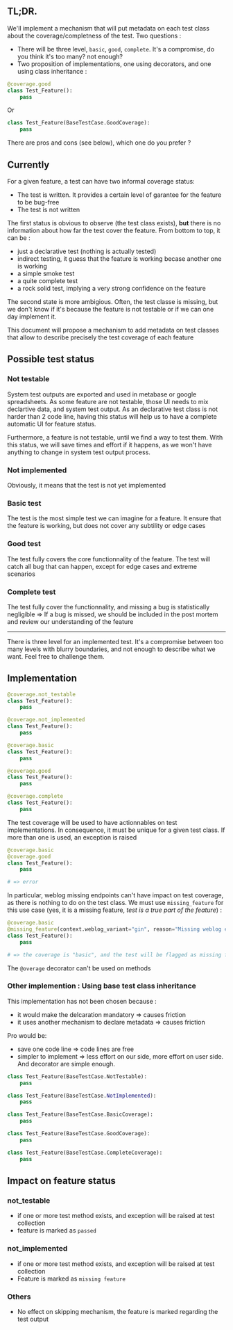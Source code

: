 ## TL;DR.

We'll implement a mechanism that will put metadata on each test class about the coverage/completness of the test. Two questions : 

* There will be three level, `basic`, `good`, `complete`. It's a compromise, do you think it's too many? not enough?
* Two proposition of implementations, one using decorators, and one using class inheritance :


```python
@coverage.good
class Test_Feature():
    pass
```

Or

```python
class Test_Feature(BaseTestCase.GoodCoverage):
    pass
```

There are pros and cons (see below), which one do you prefer ?

## Currently

For a given feature, a test can have two informal coverage status:

* The test is written. It provides a certain level of garantee for the feature to be bug-free
* The test is not written

The first status is obvious to observe (the test class exists), **but** there is no information about how far the test cover the feature. From bottom to top, it can be : 

* just a declarative test (nothing is actually tested)
* indirect testing, it guess that the feature is working becase another one is working
* a simple smoke test
* a quite complete test
* a rock solid test, implying a very strong confidence on the feature

The second state is more ambigious. Often, the test classe is missing, but we don't know if it's because the feature is not testable or if we can one day implement it.

This document will propose a mechanism to add metadata on test classes that allow to describe precisely the test coverage of each feature

## Possible test status

### Not testable

System test outputs are exported and used in metabase or google spreadsheets. As some feature are not testable, those UI needs to mix declartive data, and system test output. As an declarative test class is not harder than 2 code line, having this status will help us to have a complete automatic UI for feature status.

Furthermore, a feature is not testable, until we find a way to test them. With this status, we will save times and effort if it happens, as we won't have anything to change in system test output process.

### Not implemented

Obviously, it means that the test is not yet implemented

### Basic test

The test is the most simple test we can imagine for a feature. It ensure that the feature is working, but does not cover any subtility or edge cases

### Good test

The test fully covers the core functionnality of the feature. The test will catch all bug that can happen, except for edge cases and extreme scenarios

### Complete test

The test fully cover the functionnality, and missing a bug is statistically negligible => If a bug is missed, we should be included in the post mortem and review our understanding of the feature

----

There is three level for an implemented test. It's a compromise between too many levels with blurry boundaries, and not enough to describe what we want. Feel free to challenge them.

## Implementation

```python
@coverage.not_testable
class Test_Feature():
    pass

@coverage.not_implemented
class Test_Feature():
    pass

@coverage.basic
class Test_Feature():
    pass

@coverage.good
class Test_Feature():
    pass

@coverage.complete
class Test_Feature():
    pass
```

The test coverage will be used to have actionnables on test implementations. In consequence, it must be unique for a given test class. If more than one is used, an exception is raised

```python
@coverage.basic
@coverage.good
class Test_Feature():
    pass

# => error
```

In particular, weblog missing endpoints can't have impact on test coverage, as there is nothing to do on the test class. We must use `missing_feature` for this use case (yes, it is a missing feature, *test is a true part of the feature*) : 

```python
@coverage.basic
@missing_feature(context.weblog_variant="gin", reason="Missing weblog endpoint")
class Test_Feature():
    pass

# => the coverage is "basic", and the test will be flagged as missing feature for golang/gin
```

The `@overage` decorator can't be used on methods

### Other implemention : Using base test class inheritance

This implementation has not been chosen because : 

* it would make the delcaration mandatory => causes friction
* it uses another mechanism to declare metadata => causes friction

Pro would be:

* save one code line => code lines are free
* simpler to implement => less effort on our side, more effort on user side. And decorator are simple enough.

```python
class Test_Feature(BaseTestCase.NotTestable):
    pass

class Test_Feature(BaseTestCase.NotImplemented):
    pass

class Test_Feature(BaseTestCase.BasicCoverage):
    pass

class Test_Feature(BaseTestCase.GoodCoverage):
    pass

class Test_Feature(BaseTestCase.CompleteCoverage):
    pass
```



## Impact on feature status

### not_testable

* if one or more test method exists, and exception will be raised at test collection
* feature is marked as `passed`

### not_implemented

* if one or more test method exists, and exception will be raised at test collection
* Feature is marked as `missing feature`

### Others

* No effect on skipping mechanism, the feature is marked regarding the test output

